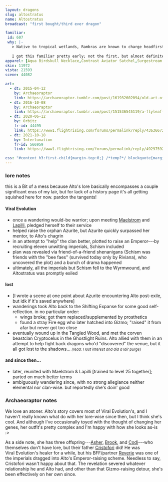 ```yaml
---
layout: dragons
slug: altostratus
name: Altostratus
broadcast: "first bought/third ever dragon"

familiar:
 id: 607
 why: |-
   > Native to tropical wetlands, Rambras are known to charge headfirst into overwhelming odds.
   
   I got this familiar pretty early; not the first, but almost definitely a Coliseum drop. Thought the "charge headfirst into overwhelming odds" snippet fit Alto's lore at the time, and it's stuck since.
apparel: [Aqua Birdskull Necklace,Contrast Aviator Satchel,Surgestream Coat,Voltaic Stormclaws,Contrast Rogue Cape]
skin: 11972
vista: 21593
scene: 44082

art:
  - dt: 2015-04-12
    by: Archaeoraptor
    link: https://archaeoraptor.tumblr.com/post/161932602094/old-art-of-one-of-my-oldest-dragons-which-i-dont
  - dt: 2016-10-08
    by: Archaeoraptor
    link: https://archaeoraptor.tumblr.com/post/151536545119/a-flyleaf-concept-a-year-where-i-take-up-at
  - dt: 2020-06-12
    by: Orbitz
    fr-id: 44495
    link: https://www1.flightrising.com/forums/permalink/reply/43636672
  - dt: 2021-10-18
    by: Interlunation
    fr-id: 566959
    link: https://www1.flightrising.com/forums/permalink/reply/49297592

css: "#content h3:first-child{margin-top:0;} /*temp?*/ blockquote{margin:1em 1em 1em 3em; font-style:italic;} #content h4{margin-top:1em; text-transform:uppercase; letter-spacing:.025em; /*yes font-variant is an option but the bold is like. Extra Bold Supeme with verdana*/}"
---
```

### lore notes
this is a Bit of a mess because Alto's lore basically encompasses a couple significant eras of my lair, but for lack of a history page it's all getting squished here for now. pardon the tangents!

#### Viral Evolution
- once a wandering would-be warrior; upon meeting [Maelstrom](maelstrom) and [Lapilli](lapilli), pledged herself to their service
- helped raise the orphan Azurite, but Azurite quickly surpassed her mentor, to Alto's chagrin
- in an attempt to "help" the clan better, plotted to raise an Emperor---by recruiting eleven unwitting imperials, Schism included
- plan was revealed via friend-of-a-friend shenanigans (Schism was friends with the "bee faes" (survived today only by Riviana), who uncovered the plot) and a bunch of drama happened
- ultimately, all the imperials but Schism fell to the Wyrmwound, and Altostratus was promptly exiled

#### lost
- [I wrote a scene at one point about Azurite encountering Alto post-exile, but idk if it's saved anywhere]
- wanderings took Alto back to the Shifting&nbsp;Expanse for some good self-reflection. in no particular order:
	- wings broke; got them replaced/supplemented by prosthetics
	- found a stray Fire egg who later hatched into Gizmo; "raised" it from afar but never got too close
- eventually wound up in the Tangled&nbsp;Wood, and met the corven beastclan Cryptocelus in the Ghostlight&nbsp;Ruins. Alto allied with them in an attempt to help fight back dragons who'd "discovered" the venue, but it all got lost to the shadows... <small><i>[read: I lost interest and did a lair purge<!--see: Flight Reaping-->]</i></small>

#### and since then...
- later, reunited with Maelstrom & Lapilli [trained to level&nbsp;25 together]; parted on much better terms
- ambiguously wandering since, with no strong allegiance neither elemental nor clan-wise. but reportedly she's doin' good

### Archaeoraptor notes
We love an atoner. Alto's story covers most of Viral&nbsp;Evolution's, and I haven't really known what do with her lore-wise since then, but I think she's cool. And although I've occasionally toyed with the thought of changing her genes, her outfit's pretty complex and I'm happy with how she looks as-is :>

As a side note, she has three offspring---[Asher](https://www1.flightrising.com/dragon/13421444), [Brook](https://www1.flightrising.com/dragon/13421445), and [Codi](https://www1.flightrising.com/dragon/13421446)---who themselves don't have lore, but their father [Cristofori](https://www1.flightrising.com/dragon/11943858) did! He was Viral&nbsp;Evolution's healer for a while, but his BFF/partner [Reverie](https://www1.flightrising.com/dragon/13403583) was one of the imperials dragged into Alto's Emperor-raising scheme. Needless to say, Cristofori wasn't happy about that. The revelation severed whatever relationship he and Alto had, and other than that Gizmo-raising detour, she's been effectively on her own since.